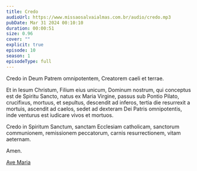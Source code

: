 ```yaml
---
title: Credo
audioUrl: https://www.missaosalvaialmas.com.br/audio/credo.mp3
pubDate: Mar 31 2024 00:10:10
duration: 00:00:51
size: 0.96
cover: ""
explicit: true
episode: 10
season: 1
episodeType: full
---
```


Credo in Deum Patrem omnipotentem, Creatorem caeli et terrae. 

Et in Iesum Christum, Filium eius unicum, Dominum nostrum, qui conceptus est de Spiritu Sancto, natus ex Maria Virgine, passus sub Pontio Pilato, crucifixus, mortuus, et sepultus, descendit ad inferos, tertia die resurrexit a mortuis, ascendit ad caelos, sedet ad dexteram Dei Patris omnipotentis, inde venturus est iudicare vivos et mortuos. 

Credo in Spiritum Sanctum, sanctam Ecclesiam catholicam, sanctorum communionem, remissionem peccatorum, carnis resurrectionem, vitam aeternam. 

Amen.

<div class="text-center mt-16">
  <a class="btn btn-accent mt-9" href="/episode/post09">Ave Maria</a>
</div>